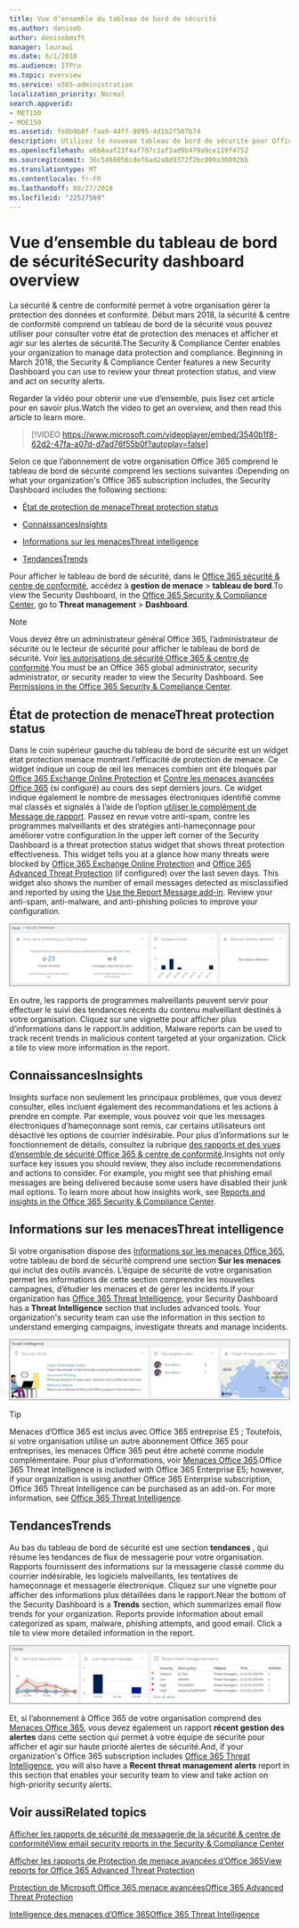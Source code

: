 ```yaml
---
title: Vue d’ensemble du tableau de bord de sécurité
ms.author: deniseb
author: denisebmsft
manager: laurawi
ms.date: 6/1/2018
ms.audience: ITPro
ms.topic: overview
ms.service: o365-administration
localization_priority: Normal
search.appverid:
- MET150
- MOE150
ms.assetid: fe0b9b8f-faa9-44ff-8095-4d1b2f507b74
description: Utilisez le nouveau tableau de bord de sécurité pour Office 365 threat protection état, de révision et d’afficher et agir sur les alertes de sécurité.
ms.openlocfilehash: e6b8aaf23f4af707c1af3ad9b479a9ce119f4752
ms.sourcegitcommit: 36c5466056cdef6ad2a8d9372f2bc009a30892bb
ms.translationtype: MT
ms.contentlocale: fr-FR
ms.lasthandoff: 08/27/2018
ms.locfileid: "22527569"
---
```

# <a name="security-dashboard-overview"></a><span data-ttu-id="4416e-103">Vue d’ensemble du tableau de bord de sécurité</span><span class="sxs-lookup"><span data-stu-id="4416e-103">Security dashboard overview</span></span>

<span data-ttu-id="4416e-p101">La sécurité &amp; centre de conformité permet à votre organisation gérer la protection des données et conformité. Début mars 2018, la sécurité &amp; centre de conformité comprend un tableau de bord de la sécurité vous pouvez utiliser pour consulter votre état de protection des menaces et afficher et agir sur les alertes de sécurité.</span><span class="sxs-lookup"><span data-stu-id="4416e-p101">The Security &amp; Compliance Center enables your organization to manage data protection and compliance. Beginning in March 2018, the Security &amp; Compliance Center features a new Security Dashboard you can use to review your threat protection status, and view and act on security alerts.</span></span> 
  
<span data-ttu-id="4416e-106">Regarder la vidéo pour obtenir une vue d’ensemble, puis lisez cet article pour en savoir plus.</span><span class="sxs-lookup"><span data-stu-id="4416e-106">Watch the video to get an overview, and then read this article to learn more.</span></span>
  
> [!VIDEO https://www.microsoft.com/videoplayer/embed/3540b1f8-62d2-47fa-a07d-d7ad76f55b0f?autoplay=false]
  
<span data-ttu-id="4416e-107">Selon ce que l’abonnement de votre organisation Office 365 comprend le tableau de bord de sécurité comprend les sections suivantes :</span><span class="sxs-lookup"><span data-stu-id="4416e-107">Depending on what your organization's Office 365 subscription includes, the Security Dashboard includes the following sections:</span></span>
  
- [<span data-ttu-id="4416e-108">État de protection de menace</span><span class="sxs-lookup"><span data-stu-id="4416e-108">Threat protection status</span></span>](#threat-protection-status)
    
- [<span data-ttu-id="4416e-109">Connaissances</span><span class="sxs-lookup"><span data-stu-id="4416e-109">Insights</span></span>](#insights)
    
- [<span data-ttu-id="4416e-110">Informations sur les menaces</span><span class="sxs-lookup"><span data-stu-id="4416e-110">Threat intelligence</span></span>](#threat-intelligence)
    
- [<span data-ttu-id="4416e-111">Tendances</span><span class="sxs-lookup"><span data-stu-id="4416e-111">Trends</span></span>](#trends)
    
<span data-ttu-id="4416e-112">Pour afficher le tableau de bord de sécurité, dans le [Office 365 sécurité &amp; centre de conformité](go-to-the-securitycompliance-center.md), accédez à **gestion de menace** \> **tableau de bord**.</span><span class="sxs-lookup"><span data-stu-id="4416e-112">To view the Security Dashboard, in the [Office 365 Security &amp; Compliance Center](go-to-the-securitycompliance-center.md), go to **Threat management** \> **Dashboard**.</span></span>
  
> [!NOTE]
> <span data-ttu-id="4416e-p102">Vous devez être un administrateur général Office 365, l’administrateur de sécurité ou le lecteur de sécurité pour afficher le tableau de bord de sécurité. Voir [les autorisations de sécurité Office 365 &amp; centre de conformité](permissions-in-the-security-and-compliance-center.md).</span><span class="sxs-lookup"><span data-stu-id="4416e-p102">You must be an Office 365 global administrator, security administrator, or security reader to view the Security Dashboard. See [Permissions in the Office 365 Security &amp; Compliance Center](permissions-in-the-security-and-compliance-center.md).</span></span> 
  
## <a name="threat-protection-status"></a><span data-ttu-id="4416e-115">État de protection de menace</span><span class="sxs-lookup"><span data-stu-id="4416e-115">Threat protection status</span></span>

<span data-ttu-id="4416e-p103">Dans le coin supérieur gauche du tableau de bord de sécurité est un widget état protection menace montrant l’efficacité de protection de menace. Ce widget indique un coup de œil les menaces combien ont été bloqués par [Office 365 Exchange Online Protection](anti-spam-protection.md) et [Contre les menaces avancées Office 365](office-365-atp.md) (si configuré) au cours des sept derniers jours. Ce widget indique également le nombre de messages électroniques identifié comme mal classés et signalés à l’aide de l’option [utiliser le complément de Message de rapport](https://support.office.com/article/b5caa9f1-cdf3-4443-af8c-ff724ea719d2). Passez en revue votre anti-spam, contre les programmes malveillants et des stratégies anti-hameçonnage pour améliorer votre configuration.</span><span class="sxs-lookup"><span data-stu-id="4416e-p103">In the upper left corner of the Security Dashboard is a threat protection status widget that shows threat protection effectiveness. This widget tells you at a glance how many threats were blocked by [Office 365 Exchange Online Protection](anti-spam-protection.md) and [Office 365 Advanced Threat Protection](office-365-atp.md) (if configured) over the last seven days. This widget also shows the number of email messages detected as misclassified and reported by using the [Use the Report Message add-in](https://support.office.com/article/b5caa9f1-cdf3-4443-af8c-ff724ea719d2). Review your anti-spam, anti-malware, and anti-phishing policies to improve your configuration.</span></span>
  
![Widgets de protection de menace en haut du tableau de bord de sécurité](media/5c7c644e-6b01-4bf8-b991-f6ba0fdc5717.png)
  
<span data-ttu-id="4416e-p104">En outre, les rapports de programmes malveillants peuvent servir pour effectuer le suivi des tendances récents du contenu malveillant destinés à votre organisation. Cliquez sur une vignette pour afficher plus d’informations dans le rapport.</span><span class="sxs-lookup"><span data-stu-id="4416e-p104">In addition, Malware reports can be used to track recent trends in malicious content targeted at your organization. Click a tile to view more information in the report.</span></span>
  
## <a name="insights"></a><span data-ttu-id="4416e-123">Connaissances</span><span class="sxs-lookup"><span data-stu-id="4416e-123">Insights</span></span>

<span data-ttu-id="4416e-p105">Insights surface non seulement les principaux problèmes, que vous devez consulter, elles incluent également des recommandations et les actions à prendre en compte. Par exemple, vous pouvez voir que les messages électroniques d’hameçonnage sont remis, car certains utilisateurs ont désactivé les options de courrier indésirable. Pour plus d’informations sur le fonctionnement de détails, consultez la rubrique [des rapports et des vues d’ensemble de sécurité Office 365 &amp; centre de conformité](reports-and-insights-in-security-and-compliance.md).</span><span class="sxs-lookup"><span data-stu-id="4416e-p105">Insights not only surface key issues you should review, they also include recommendations and actions to consider. For example, you might see that phishing email messages are being delivered because some users have disabled their junk mail options. To learn more about how insights work, see [Reports and insights in the Office 365 Security &amp; Compliance Center](reports-and-insights-in-security-and-compliance.md).</span></span>
  
## <a name="threat-intelligence"></a><span data-ttu-id="4416e-127">Informations sur les menaces</span><span class="sxs-lookup"><span data-stu-id="4416e-127">Threat intelligence</span></span>

<span data-ttu-id="4416e-p106">Si votre organisation dispose des [Informations sur les menaces Office 365](office-365-ti.md), votre tableau de bord de sécurité comprend une section **Sur les menaces** qui inclut des outils avancés. L’équipe de sécurité de votre organisation permet les informations de cette section comprendre les nouvelles campagnes, d’étudier les menaces et de gérer les incidents.</span><span class="sxs-lookup"><span data-stu-id="4416e-p106">If your organization has [Office 365 Threat Intelligence](office-365-ti.md), your Security Dashboard has a **Threat Intelligence** section that includes advanced tools. Your organization's security team can use the information in this section to understand emerging campaigns, investigate threats and manage incidents.</span></span> 
  
![Informations sur les menaces permet de comprendre les attaques ciblées vers votre organisation](media/6ce67cf2-3bbb-4008-9c55-1b4c7af0471f.png)
  
> [!TIP]
> <span data-ttu-id="4416e-p107">Menaces d’Office 365 est inclus avec Office 365 entreprise E5 ; Toutefois, si votre organisation utilise un autre abonnement Office 365 pour entreprises, les menaces Office 365 peut être acheté comme module complémentaire. Pour plus d’informations, voir [Menaces Office 365](office-365-ti.md).</span><span class="sxs-lookup"><span data-stu-id="4416e-p107">Office 365 Threat Intelligence is included with Office 365 Enterprise E5; however, if your organization is using another Office 365 Enterprise subscription, Office 365 Threat Intelligence can be purchased as an add-on. For more information, see [Office 365 Threat Intelligence](office-365-ti.md).</span></span> 
  
## <a name="trends"></a><span data-ttu-id="4416e-133">Tendances</span><span class="sxs-lookup"><span data-stu-id="4416e-133">Trends</span></span>

<span data-ttu-id="4416e-p108">Au bas du tableau de bord de sécurité est une section **tendances** , qui résume les tendances de flux de messagerie pour votre organisation. Rapports fournissent des informations sur la messagerie classé comme du courrier indésirable, les logiciels malveillants, les tentatives de hameçonnage et messagerie électronique. Cliquez sur une vignette pour afficher des informations plus détaillées dans le rapport.</span><span class="sxs-lookup"><span data-stu-id="4416e-p108">Near the bottom of the Security Dashboard is a **Trends** section, which summarizes email flow trends for your organization. Reports provide information about email categorized as spam, malware, phishing attempts, and good email. Click a tile to view more detailed information in the report.</span></span> 
  
![La section tendances résume les tendances de flux de messagerie de l’organisation](media/edec55c0-59f4-4510-ae91-4a50b7b3cd93.png)
  
<span data-ttu-id="4416e-138">Et, si l’abonnement à Office 365 de votre organisation comprend des [Menaces Office 365](office-365-ti.md), vous devez également un rapport **récent gestion des alertes** dans cette section qui permet à votre équipe de sécurité pour afficher et agir sur haute priorité alertes de sécurité.</span><span class="sxs-lookup"><span data-stu-id="4416e-138">And, if your organization's Office 365 subscription includes [Office 365 Threat Intelligence](office-365-ti.md), you will also have a **Recent threat management alerts** report in this section that enables your security team to view and take action on high-priority security alerts.</span></span> 
  
## <a name="related-topics"></a><span data-ttu-id="4416e-139">Voir aussi</span><span class="sxs-lookup"><span data-stu-id="4416e-139">Related topics</span></span>

[<span data-ttu-id="4416e-140">Afficher les rapports de sécurité de messagerie de la sécurité &amp; centre de conformité</span><span class="sxs-lookup"><span data-stu-id="4416e-140">View email security reports in the Security &amp; Compliance Center</span></span>](view-email-security-reports.md)
  
[<span data-ttu-id="4416e-141">Afficher les rapports de Protection de menace avancées d’Office 365</span><span class="sxs-lookup"><span data-stu-id="4416e-141">View reports for Office 365 Advanced Threat Protection</span></span>](view-reports-for-atp.md)
  
[<span data-ttu-id="4416e-142">Protection de Microsoft Office 365 menace avancées</span><span class="sxs-lookup"><span data-stu-id="4416e-142">Office 365 Advanced Threat Protection</span></span>](office-365-atp.md)
  
[<span data-ttu-id="4416e-143">Intelligence des menaces d’Office 365</span><span class="sxs-lookup"><span data-stu-id="4416e-143">Office 365 Threat Intelligence</span></span>](office-365-ti.md)
  

